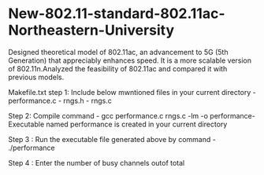 # New-802.11-standard-802.11ac-Northeastern-University
Designed theoretical model of 802.11ac, an advancement to 5G (5th Generation) that appreciably enhances speed. 
It is a more scalable version of 802.11n.Analyzed the feasibility of 802.11ac and compared it with previous models.

Makefile.txt
step 1: Include below mwntioned files in your current directory
​​- performance.c
​​- rngs.h
​​- rngs.c

Step 2: Compile command
​​- gcc performance.c rngs.c -lm -o performance
​​-Executable named performance is created in your current directory
 
Step 3 : Run the executable file generated above by command
​​- ./performance
 
Step 4 : Enter the number of busy channels outof total
